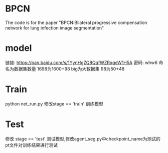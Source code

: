 # BPCN
The code is for the paper "BPCN:Bilateral progressive compensation network for lung infection image segmentation"

# model
链接: https://pan.baidu.com/s/1YynHgZQ8QqfWZRqqeW1H5A  密码: whw6
命名为数据集数量
1698为1600+98
big为大数据集
98为50+48

# Train
python net_run.py
修改stage  == 'train' 训练模型

# Test
修改 stage  == 'test' 测试模型,修改agent_seg.py中checkpoint_name为测试的pt文件对训练结果进行测试



